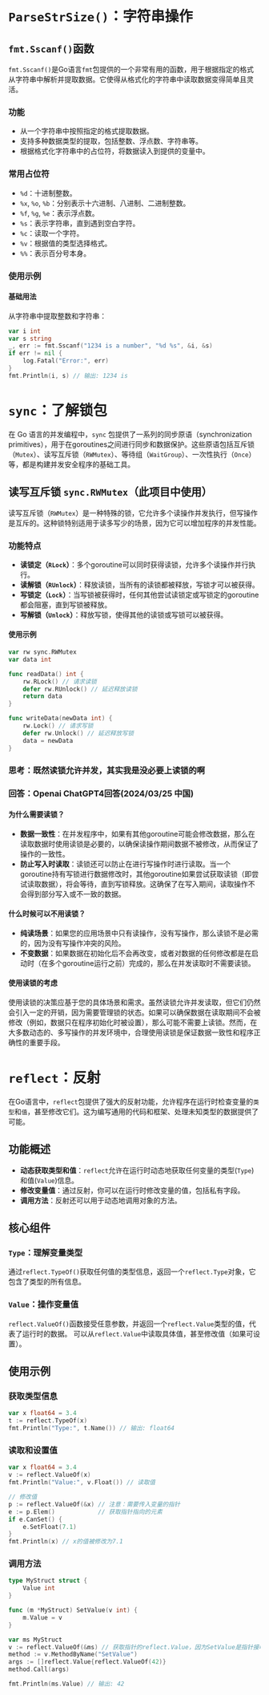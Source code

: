 #  `ParseStrSize()`：字符串操作

## `fmt.Sscanf()`函数

`fmt.Sscanf()`是Go语言`fmt`包提供的一个非常有用的函数，用于根据指定的格式从字符串中解析并提取数据。它使得从格式化的字符串中读取数据变得简单且灵活。

### 功能

- 从一个字符串中按照指定的格式提取数据。
- 支持多种数据类型的提取，包括整数、浮点数、字符串等。
- 根据格式化字符串中的占位符，将数据读入到提供的变量中。

### 常用占位符

- `%d`：十进制整数。
- `%x`, `%o`, `%b`：分别表示十六进制、八进制、二进制整数。
- `%f`, `%g`, `%e`：表示浮点数。
- `%s`：表示字符串，直到遇到空白字符。
- `%c`：读取一个字符。
- `%v`：根据值的类型选择格式。
- `%%`：表示百分号本身。

### 使用示例

#### 基础用法

从字符串中提取整数和字符串：

```go
var i int
var s string
_, err := fmt.Sscanf("1234 is a number", "%d %s", &i, &s)
if err != nil {
    log.Fatal("Error:", err)
}
fmt.Println(i, s) // 输出: 1234 is
```

#  `sync`：了解锁包

在 Go 语言的并发编程中，`sync` 包提供了一系列的同步原语（synchronization primitives），用于在goroutines之间进行同步和数据保护。这些原语包括互斥锁（`Mutex`）、读写互斥锁（`RWMutex`）、等待组（`WaitGroup`）、一次性执行（`Once`）等，都是构建并发安全程序的基础工具。

## 读写互斥锁 `sync.RWMutex`（此项目中使用）

读写互斥锁（`RWMutex`）是一种特殊的锁，它允许多个读操作并发执行，但写操作是互斥的。这种锁特别适用于读多写少的场景，因为它可以增加程序的并发性能。

### 功能特点

- **读锁定（`RLock`）**：多个goroutine可以同时获得读锁，允许多个读操作并行执行。
- **读解锁（`RUnlock`）**：释放读锁，当所有的读锁都被释放，写锁才可以被获得。
- **写锁定（`Lock`）**：当写锁被获得时，任何其他尝试读锁定或写锁定的goroutine都会阻塞，直到写锁被释放。
- **写解锁（`Unlock`）**：释放写锁，使得其他的读锁或写锁可以被获得。

#### 使用示例

```go
var rw sync.RWMutex
var data int

func readData() int {
    rw.RLock() // 请求读锁
    defer rw.RUnlock() // 延迟释放读锁
    return data
}

func writeData(newData int) {
    rw.Lock() // 请求写锁
    defer rw.Unlock() // 延迟释放写锁
    data = newData
}
```
### 思考：既然读锁允许并发，其实我是没必要上读锁的啊
### 回答：Openai ChatGPT4回答(2024/03/25 中国)

#### 为什么需要读锁？

- **数据一致性**：在并发程序中，如果有其他goroutine可能会修改数据，那么在读取数据时使用读锁是必要的，以确保读操作期间数据不被修改，从而保证了操作的一致性。
- **防止写入时读取**：读锁还可以防止在进行写操作时进行读取。当一个goroutine持有写锁进行数据修改时，其他goroutine如果尝试获取读锁（即尝试读取数据），将会等待，直到写锁释放。这确保了在写入期间，读取操作不会得到部分写入或不一致的数据。

#### 什么时候可以不用读锁？

- **纯读场景**：如果您的应用场景中只有读操作，没有写操作，那么读锁不是必需的，因为没有写操作冲突的风险。
- **不变数据**：如果数据在初始化后不会再改变，或者对数据的任何修改都是在启动时（在多个goroutine运行之前）完成的，那么在并发读取时不需要读锁。

#### 使用读锁的考虑

使用读锁的决策应基于您的具体场景和需求。虽然读锁允许并发读取，但它们仍然会引入一定的开销，因为需要管理锁的状态。如果可以确保数据在读取期间不会被修改（例如，数据只在程序初始化时被设置），那么可能不需要上读锁。然而，在大多数动态的、多写操作的并发环境中，合理使用读锁是保证数据一致性和程序正确性的重要手段。

# `reflect`：反射

在Go语言中，`reflect`包提供了强大的反射功能，允许程序在运行时检查变量的`类型`和`值`，甚至修改它们。这为编写通用的代码和框架、处理未知类型的数据提供了可能。

## 功能概述

- **动态获取类型和值**：`reflect`允许在运行时动态地获取任何变量的类型(`Type`)和值(`Value`)信息。
- **修改变量值**：通过反射，你可以在运行时修改变量的值，包括私有字段。
- **调用方法**：反射还可以用于动态地调用对象的方法。

## 核心组件

### `Type`：理解变量类型

通过`reflect.TypeOf()`获取任何值的类型信息，返回一个`reflect.Type`对象，它包含了类型的所有信息。

### `Value`：操作变量值

`reflect.ValueOf()`函数接受任意参数，并返回一个`reflect.Value`类型的值，代表了运行时的数据。
可以从`reflect.Value`中读取具体值，甚至修改值（如果可设置）。

## 使用示例

### 获取类型信息

```go
var x float64 = 3.4
t := reflect.TypeOf(x)
fmt.Println("Type:", t.Name()) // 输出: float64
```

### 读取和设置值

```go
var x float64 = 3.4
v := reflect.ValueOf(x)
fmt.Println("Value:", v.Float()) // 读取值

// 修改值
p := reflect.ValueOf(&x) // 注意：需要传入变量的指针
e := p.Elem()            // 获取指针指向的元素
if e.CanSet() {
    e.SetFloat(7.1)
}
fmt.Println(x) // x的值被修改为7.1
```

### 调用方法

```go
type MyStruct struct {
    Value int
}

func (m *MyStruct) SetValue(v int) {
    m.Value = v
}

var ms MyStruct
v := reflect.ValueOf(&ms) // 获取指针的reflect.Value，因为SetValue是指针接收者
method := v.MethodByName("SetValue")
args := []reflect.Value{reflect.ValueOf(42)}
method.Call(args)

fmt.Println(ms.Value) // 输出: 42

```
